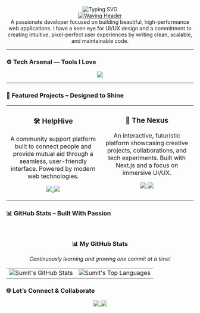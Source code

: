 <div align="center">

<img src="https://readme-typing-svg.vercel.app/api?font=Fira+Code&weight=700&size=28&duration=4000&pause=800&color=00FF00,FF3131&center=true&vCenter=true&width=750&lines=Hey+👋+I'm+Sumit+Kumar;Frontend+Alchemist+🧙‍♂️+%7C+Neon+Visionary;Crafting+Code+That+Feels+Like+Magic+🌠" alt="Typing SVG" />

</div>

<div align="center">
  <a href="https://github.com/whatsupsumit">
    <img src="https://capsule-render.vercel.app/api?type=waving&color=0:000000,50:FF3131,100:00FF00&height=55&section=header&text=Frontend%20Sorcerer&fontColor=ffffff&fontSize=28" alt="Waving Header" />
  </a>
</div>

<div align="center">
A passionate developer focused on building beautiful, high-performance web applications. I have a keen eye for UI/UX design and a commitment to creating intuitive, pixel-perfect user experiences by writing clean, scalable, and maintainable code.
</div>

---

### ⚙️ Tech Arsenal — Tools I Love

<div align="center">
  <img src="https://skillicons.dev/icons?i=react,nextjs,ts,js,tailwind,nodejs,mongodb,flutter,docker,aws,figma,redux,firebase,git&theme=dark&perline=7" />
</div>

---

### 🚀 Featured Projects – Designed to Shine

<table>
<tr>
<td width="50%" valign="top">
  <h3 align="center">🛠️ HelpHive</h3>
  <p align="center">A community support platform built to connect people and provide mutual aid through a seamless, user-friendly interface. Powered by modern web technologies.</p>
  <p align="center">
    <a href="https://github.com/whatsupsumit/HelpHive" target="_blank">
      <img src="https://img.shields.io/badge/GitHub-View%20Code-00FF00?style=for-the-badge&logo=github&logoColor=ffffff" />
    </a>
    <a href="https://helphiive.vercel.app/" target="_blank">
      <img src="https://img.shields.io/badge/Live%20Demo-Visit%20Site-FF3131?style=for-the-badge&logo=vercel&logoColor=00FF00" />
    </a>
  </p>
</td>
<td width="50%" valign="top">
  <h3 align="center">🌌 The Nexus</h3>
  <p align="center">An interactive, futuristic platform showcasing creative projects, collaborations, and tech experiments. Built with Next.js and a focus on immersive UI/UX.</p>
  <p align="center">
    <a href="https://github.com/whatsupsumit/The-Nexus" target="_blank">
      <img src="https://img.shields.io/badge/GitHub-View%20Code-00FF00?style=for-the-badge&logo=github&logoColor=ffffff" />
    </a>
    <a href="https://iamnexus.vercel.app/" target="_blank">
      <img src="https://img.shields.io/badge/Live%20Demo-Visit%20Site-FF3131?style=for-the-badge&logo=vercel&logoColor=00FF00" />
    </a>
  </p>
</td>
</tr>
</table>

### 📊 GitHub Stats – Built With Passion

<div align="center">
  <img src="https://raw.githubusercontent.com/maurodesouza/profile-readme-template/master/src/assets/images/bar.gif" width="100%" height="15" />
  <h3>📊 My GitHub Stats</h3>
  <p><i>Continuously learning and growing one commit at a time!</i></p>
  
  <table>
    <tr>
      <td valign="top">
        <img src="https://github-readme-stats.vercel.app/api?username=whatsupsumit&show_icons=true&theme=tokyonight&hide_border=true&icon_color=00FF00&title_color=00FF00&text_color=c9d1d9&bg_color=0d1117" alt="Sumit's GitHub Stats" />
      </td>
      <td valign="top">
        <img src="https://github-readme-stats.vercel.app/api/top-langs/?username=whatsupsumit&layout=compact&theme=tokyonight&hide_border=true&bg_color=0d1117&title_color=00FF00&text_color=c9d1d9" alt="Sumit's Top Languages" />
      </td>
    </tr>
  </table>
</div>

### 🌐 Let’s Connect & Collaborate

<div align="center">
<a href="https://linkedin.com/in/sumitkumarrrr">
<img src="https://img.shields.io/badge/LinkedIn-NeonGreen+Red-%23000000?style=for-the-badge&logo=linkedin&logoColor=00FF00" />
</a>

<a href="mailto:sksumitboss123@gmail.com">
<img src="https://img.shields.io/badge/Email-Via+NeonGreenRed-%23000000?style=for-the-badge&logo=gmail&logoColor=00FF00" />
</a>
</div>
